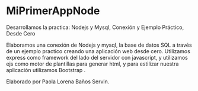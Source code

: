 # MiPrimerAppNode

Desarrollamos la practica: Nodejs y Mysql, Conexión y Ejemplo Práctico, Desde Cero

Elaboramos una conexión de Nodejs y mysql, la base de datos SQL a través de un ejemplo practico creando una aplicación web desde cero. Utilizamos express como framework del lado del servidor con javascript, y utilizamos ejs como motor de plantillas para generar html, y para estilizar nuestra aplicación utilizamos Bootstrap .

Elaborado por Paola Lorena Baños Servin.
